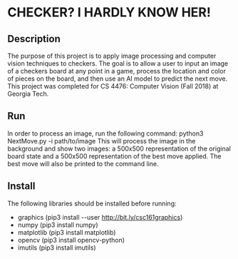 # CHECKER? I HARDLY KNOW HER!

## Description
The purpose of this project is to apply image processing and computer vision techniques to checkers. The goal is to allow a user to input an image of a checkers board at any point in a game, process the location and color of pieces on the board, and then use an AI model to predict the next move. This project was completed for CS 4476: Computer Vision (Fall 2018) at Georgia Tech. 

## Run
In order to process an image, run the following command:
	python3 NextMove.py -i path/to/image
This will process the image in the background and show two images: a 500x500 representation of the original board state and a 500x500 representation of the best move applied. The best move will also be printed to the command line.

## Install
The following libraries should be installed before running:
* graphics (pip3 install --user http://bit.ly/csc161graphics)
* numpy (pip3 install numpy)
* matplotlib (pip3 install matplotlib)
* opencv (pip3 install opencv-python)
* imutils (pip3 install imutils)
